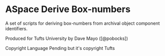 # ASpace Derive Box-numbers

A set of scripts for deriving box-numbers from archival object component identifiers.

Produced for Tufts University by Dave Mayo ([@pobocks])

Copyright Language Pending but it's copyright Tufts
